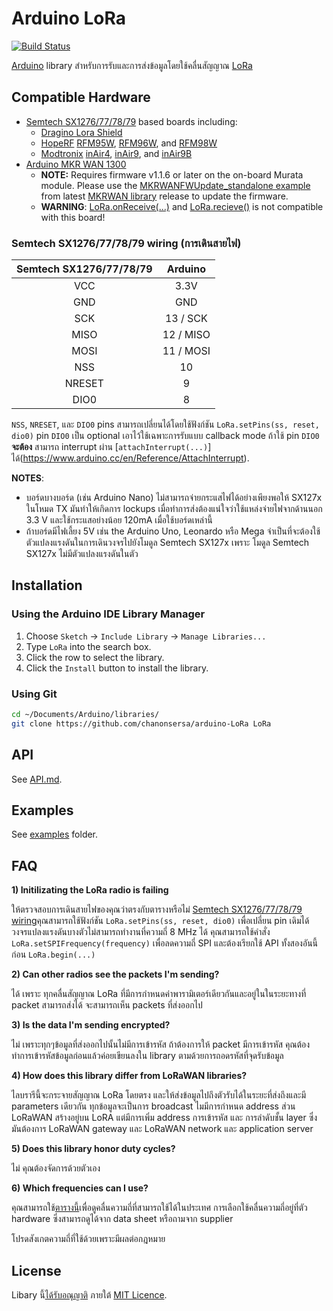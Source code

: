 # Arduino LoRa

[![Build Status](https://travis-ci.org/sandeepmistry/arduino-LoRa.svg?branch=master)](https://travis-ci.org/sandeepmistry/arduino-LoRa)

[Arduino](https://arduino.cc/) library สำหรับการรับและการส่งข้อมูลโดยใช้คลื่นสัญญาณ [LoRa](https://www.lora-alliance.org/)

## Compatible Hardware

 * [Semtech SX1276/77/78/79](http://www.semtech.com/apps/product.php?pn=SX1276) based boards including:
   * [Dragino Lora Shield](http://www.dragino.com/products/module/item/102-lora-shield.html)
   * [HopeRF](http://www.hoperf.com/rf_transceiver/lora/) [RFM95W](http://www.hoperf.com/rf_transceiver/lora/RFM95W.html), [RFM96W](http://www.hoperf.com/rf_transceiver/lora/RFM96W.html), and [RFM98W](http://www.hoperf.com/rf_transceiver/lora/RFM98W.html)
   * [Modtronix](http://modtronix.com/) [inAir4](http://modtronix.com/inair4.html), [inAir9](http://modtronix.com/inair9.html), and [inAir9B](http://modtronix.com/inair9b.html)
 * [Arduino MKR WAN 1300](https://store.arduino.cc/usa/mkr-wan-1300)
   * **NOTE:** Requires firmware v1.1.6 or later on the on-board Murata module. Please use the [MKRWANFWUpdate_standalone example](https://github.com/arduino-libraries/MKRWAN/blob/master/examples/MKRWANFWUpdate_standalone/MKRWANFWUpdate_standalone.ino) from latest [MKRWAN library](https://github.com/arduino-libraries/MKRWAN) release to update the firmware.
   * **WARNING**: [LoRa.onReceive(...)](https://github.com/sandeepmistry/arduino-LoRa/blob/master/API.md#register-callback) and [LoRa.recieve()](https://github.com/sandeepmistry/arduino-LoRa/blob/master/API.md#receive-mode) is not compatible with this board!

### Semtech SX1276/77/78/79 wiring (การเดินสายไฟ)

| Semtech SX1276/77/78/79 | Arduino |
| :---------------------: | :------:|
| VCC | 3.3V |
| GND | GND |
| SCK | 13 / SCK |
| MISO | 12 / MISO |
| MOSI | 11 / MOSI |
| NSS | 10 |
| NRESET | 9 |
| DIO0 | 8 |


`NSS`, `NRESET`, และ `DIO0` pins สามารถเปลี่ยนได้โดยใช้ฟังก์ชัน `LoRa.setPins(ss, reset, dio0)` pin `DIO0` เป็น optional เอาไว้ใช้เฉพาะการรับแบบ callback mode ถ้าใช้ pin `DIO0` **จะต้อง** สามารถ interrupt ผ่าน [`attachInterrupt(...)`] ได้(https://www.arduino.cc/en/Reference/AttachInterrupt).

**NOTES**:
 * บอร์ดบางบอร์ด (เช่น Arduino Nano) ไม่สามารถจ่ายกระแสไฟได้อย่างเพียงพอให้ SX127x ในโหมด TX มันทำให้เกิดการ lockups เมื่อทำการส่งต้องแน่ใจว่าใช้แหล่งจ่ายไฟจากด้านนอก 3.3 V และใช้กระแสอย่างน้อย 120mA เมื่อใช้บอร์ดเหล่านี้
 * ถ้าบอร์ดมีไฟเลี้ยง 5V เช่น the Arduino Uno, Leonardo หรือ Mega จำเป็นที่จะต้องใช้ตัวแปลงแรงดันในการเดินวงจรไปยังโมดูล Semtech SX127x เพราะ โมดูล Semtech SX127x ไม่มีตัวแปลงแรงดันในตัว

## Installation

### Using the Arduino IDE Library Manager

1. Choose `Sketch` -> `Include Library` -> `Manage Libraries...`
2. Type `LoRa` into the search box.
3. Click the row to select the library.
4. Click the `Install` button to install the library.

### Using Git

```sh
cd ~/Documents/Arduino/libraries/
git clone https://github.com/chanonsersa/arduino-LoRa LoRa
```

## API

See [API.md](API.md).

## Examples

See [examples](examples) folder.

## FAQ

**1) Initilizating the LoRa radio is failing**

ให้ตรวจสอบการเดินสายไฟของคุณว่าตรงกับตารางหรือไม่
[Semtech SX1276/77/78/79 wiring](#semtech-sx1276777879-wiring)คุณสามารถใช้ฟังก์ชัน `LoRa.setPins(ss, reset, dio0)` เพื่อเปลี่ยน pin เดิมได้ วงจรแปลงแรงดันบางตัวไม่สามารถทำงานที่ความถี่ 8 MHz ได้ คุณสามารถใช้คำสั่ง `LoRa.setSPIFrequency(frequency)` เพื่อลดความถี่ SPI และต้องเรียกใช้ API ทั้งสองอันนี้ก่อน `LoRa.begin(...)`

**2) Can other radios see the packets I'm sending?**

ได้ เพราะ ทุกคลื่นสัญญาณ LoRa ที่มีการกำหนดค่าพารามิเตอร์เดียวกันและอยู่ในในระยะทางที่ packet สามารถส่งได้ จะสามารถเห็น packets ที่ส่งออกไป

**3) Is the data I'm sending encrypted?**

ไม่ เพราะทุกๆข้อมูลที่ส่งออกไปนั้นไม่มีการเข้ารหัส ถ้าต้องการให้ packet มีการเข้ารหัส คุณต้องทำการเข้ารหัสข้อมูลก่อนแล้วค่อยเขียนลงใน library ตามด้วยการถอดรหัสที่จุดรับข้อมูล

**4) How does this library differ from LoRaWAN libraries?**

ไลบรารีนี้จะกระจายสัญญาณ LoRa โดยตรง และให้ส่งข้อมูลไปถึงตัวรับได้ในระยะที่ส่งถึงและมี parameters เดียวกัน ทุกข้อมูลจะเป็นการ broadcast ไมมีการกำหนด address ส่วน LoRaWAN สร้างอยู่บน LoRA แต่มีการเพิ่ม address การเข้ารหัส และ การลำดับชั้น layer ซึ่งมันต้องการ LoRaWAN gateway และ LoRaWAN network และ application server

**5) Does this library honor duty cycles?**

ไม่ คุณต้องจัดการด้วยตัวเอง

**6) Which frequencies can I use?**

คุณสามารถใช้[ตารางนี้](https://www.thethingsnetwork.org/wiki/LoRaWAN/Frequencies/By-Country)เพื่อดูคลื่นความถี่ที่สามารถใช้ได้ในประเทศ การเลือกใช้คลื่นความถี่อยู่ที่ตัว hardware ซึ่งสามารถดูได้จาก data sheet หรือถามจาก supplier

โปรดสังเกตความถี่ที่ใช้ด้วยเพราะมีผลต่อกฎหมาย

## License

Libary นี้[ได้รับอณุญาติ](LICENSE) ภายใต้ [MIT Licence](https://en.wikipedia.org/wiki/MIT_License).
